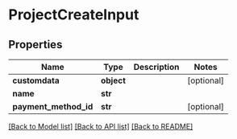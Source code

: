 # ProjectCreateInput


## Properties
Name | Type | Description | Notes
------------ | ------------- | ------------- | -------------
**customdata** | **object** |  | [optional] 
**name** | **str** |  | 
**payment_method_id** | **str** |  | [optional] 

[[Back to Model list]](../README.md#documentation-for-models) [[Back to API list]](../README.md#documentation-for-api-endpoints) [[Back to README]](../README.md)


